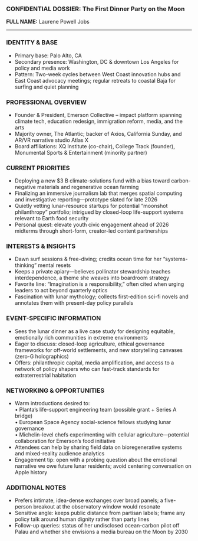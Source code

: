 ### CONFIDENTIAL DOSSIER: The First Dinner Party on the Moon

**FULL NAME:** Laurene Powell Jobs

---
### IDENTITY & BASE
- Primary base: Palo Alto, CA  
- Secondary presence: Washington, DC & downtown Los Angeles for policy and media work  
- Pattern: Two-week cycles between West Coast innovation hubs and East Coast advocacy meetings; regular retreats to coastal Baja for surfing and quiet planning

### PROFESSIONAL OVERVIEW
- Founder & President, Emerson Collective – impact platform spanning climate tech, education redesign, immigration reform, media, and the arts  
- Majority owner, The Atlantic; backer of Axios, California Sunday, and AR/VR narrative studio Atlas X  
- Board affiliations: XQ Institute (co-chair), College Track (founder), Monumental Sports & Entertainment (minority partner)

### CURRENT PRIORITIES
- Deploying a new $3 B climate-solutions fund with a bias toward carbon-negative materials and regenerative ocean farming  
- Finalizing an immersive journalism lab that merges spatial computing and investigative reporting—prototype slated for late 2026  
- Quietly vetting lunar-resource startups for potential “moonshot philanthropy” portfolio; intrigued by closed-loop life-support systems relevant to Earth food security  
- Personal quest: elevate youth civic engagement ahead of 2026 midterms through short-form, creator-led content partnerships

### INTERESTS & INSIGHTS
- Dawn surf sessions & free-diving; credits ocean time for her “systems-thinking” mental resets  
- Keeps a private apiary—believes pollinator stewardship teaches interdependence, a theme she weaves into boardroom strategy  
- Favorite line: “Imagination is a responsibility,” often cited when urging leaders to act beyond quarterly optics  
- Fascination with lunar mythology; collects first-edition sci-fi novels and annotates them with present-day policy parallels

### EVENT-SPECIFIC INFORMATION
- Sees the lunar dinner as a live case study for designing equitable, emotionally rich communities in extreme environments  
- Eager to discuss: closed-loop agriculture, ethical governance frameworks for off-world settlements, and new storytelling canvases (zero-G holographics)  
- Offers: philanthropic capital, media amplification, and access to a network of policy shapers who can fast-track standards for extraterrestrial habitation

### NETWORKING & OPPORTUNITIES
- Warm introductions desired to:  
  • Planta’s life-support engineering team (possible grant + Series A bridge)  
  • European Space Agency social-science fellows studying lunar governance  
  • Michelin-level chefs experimenting with cellular agriculture—potential collaboration for Emerson’s food initiative  
- Attendees can help by sharing field data on bioregenerative systems and mixed-reality audience analytics  
- Engagement tip: open with a probing question about the emotional narrative we owe future lunar residents; avoid centering conversation on Apple history

### ADDITIONAL NOTES
- Prefers intimate, idea-dense exchanges over broad panels; a five-person breakout at the observatory window would resonate  
- Sensitive angle: keeps public distance from partisan labels; frame any policy talk around human dignity rather than party lines  
- Follow-up queries: status of her undisclosed ocean-carbon pilot off Palau and whether she envisions a media bureau on the Moon by 2030